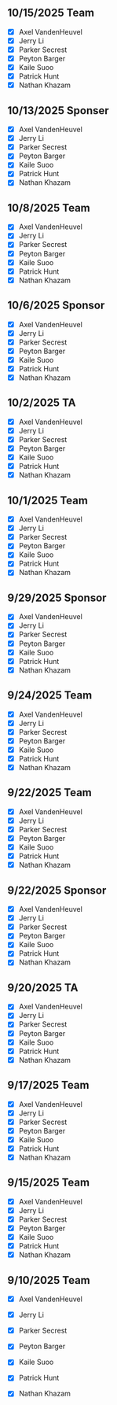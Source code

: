 ## 10/15/2025 Team
- [x] Axel VandenHeuvel
- [x] Jerry Li
- [x] Parker Secrest
- [x] Peyton Barger
- [x] Kaile Suoo
- [x] Patrick Hunt
- [x] Nathan Khazam

## 10/13/2025 Sponser
- [x] Axel VandenHeuvel
- [x] Jerry Li
- [x] Parker Secrest
- [x] Peyton Barger
- [x] Kaile Suoo
- [x] Patrick Hunt
- [x] Nathan Khazam

## 10/8/2025 Team
- [x] Axel VandenHeuvel
- [x] Jerry Li
- [x] Parker Secrest
- [x] Peyton Barger
- [x] Kaile Suoo
- [x] Patrick Hunt
- [x] Nathan Khazam

## 10/6/2025 Sponsor
- [x] Axel VandenHeuvel
- [x] Jerry Li
- [x] Parker Secrest
- [x] Peyton Barger
- [x] Kaile Suoo
- [x] Patrick Hunt
- [x] Nathan Khazam

## 10/2/2025 TA
- [x] Axel VandenHeuvel
- [x] Jerry Li
- [x] Parker Secrest
- [x] Peyton Barger
- [x] Kaile Suoo
- [x] Patrick Hunt
- [x] Nathan Khazam

## 10/1/2025 Team
- [x] Axel VandenHeuvel
- [x] Jerry Li
- [x] Parker Secrest
- [x] Peyton Barger
- [x] Kaile Suoo
- [x] Patrick Hunt
- [x] Nathan Khazam

## 9/29/2025 Sponsor
- [x] Axel VandenHeuvel
- [x] Jerry Li
- [x] Parker Secrest
- [x] Peyton Barger
- [x] Kaile Suoo
- [x] Patrick Hunt
- [x] Nathan Khazam

## 9/24/2025 Team
- [x] Axel VandenHeuvel
- [x] Jerry Li
- [x] Parker Secrest
- [x] Peyton Barger
- [x] Kaile Suoo
- [x] Patrick Hunt
- [x] Nathan Khazam

## 9/22/2025 Team
- [x] Axel VandenHeuvel
- [x] Jerry Li
- [x] Parker Secrest
- [x] Peyton Barger
- [x] Kaile Suoo
- [x] Patrick Hunt
- [x] Nathan Khazam

## 9/22/2025 Sponsor
- [x] Axel VandenHeuvel
- [x] Jerry Li
- [x] Parker Secrest
- [x] Peyton Barger
- [x] Kaile Suoo
- [x] Patrick Hunt
- [x] Nathan Khazam

## 9/20/2025 TA
- [x] Axel VandenHeuvel
- [x] Jerry Li
- [x] Parker Secrest
- [x] Peyton Barger
- [x] Kaile Suoo
- [x] Patrick Hunt
- [x] Nathan Khazam

## 9/17/2025 Team
- [x] Axel VandenHeuvel
- [x] Jerry Li
- [x] Parker Secrest
- [x] Peyton Barger
- [x] Kaile Suoo
- [x] Patrick Hunt
- [x] Nathan Khazam

## 9/15/2025 Team
- [x] Axel VandenHeuvel
- [x] Jerry Li
- [x] Parker Secrest
- [x] Peyton Barger
- [x] Kaile Suoo
- [x] Patrick Hunt
- [x] Nathan Khazam

## 9/10/2025 Team
- [x] Axel VandenHeuvel
- [x] Jerry Li
- [x] Parker Secrest
- [x] Peyton Barger
- [x] Kaile Suoo
- [x] Patrick Hunt
- [x] Nathan Khazam






